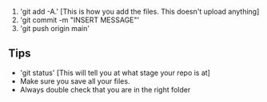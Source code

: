 1. 'git add  -A.' [This is how you add the files. This doesn't upload anything]
2. 'git commit -m "INSERT MESSAGE"' 
3. 'git push origin main'

## Tips
- 'git status' [This will tell you at what stage your repo is at]
- Make sure you save all your files.
- Always double check that you are in the right folder

